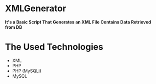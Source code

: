 # XMLGenerator
**It's a Basic Script That Generates an XML File Contains Data Retrieved from DB**

# The Used Technologies
* XML
* PHP
* PHP (MySQLi)
* MySQL

